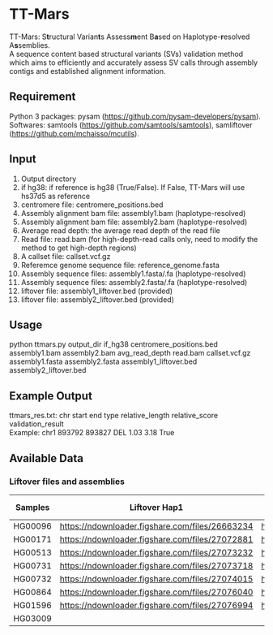 # TT-Mars

TT-Mars: S**t**ructural Varian**t**s Assess**m**ent B**a**sed on Haplotype-**r**esolved A**s**semblies.  
A sequence content based structural variants (SVs) validation method which aims to efficiently and accurately assess SV calls through assembly contigs and established alignment information.  

## Requirement

Python 3 packages: pysam (https://github.com/pysam-developers/pysam).  
Softwares: samtools (https://github.com/samtools/samtools), samliftover (https://github.com/mchaisso/mcutils).

## Input

1. Output directory  
2. if hg38: if reference is hg38 (True/False). If False, TT-Mars will use hs37d5 as reference  
3. centromere file: centromere_positions.bed  
4. Assembly alignment bam file: assembly1.bam (haplotype-resolved)  
5. Assembly alignment bam file: assembly2.bam (haplotype-resolved)  
6. Average read depth: the average read depth of the read file  
7. Read file: read.bam (for high-depth-read calls only, need to modify the method to get high-depth regions)  
8. A callset file: callset.vcf.gz  
9. Referemce genome sequence file: reference_genome.fasta  
10. Assembly sequence files: assembly1.fasta/.fa (haplotype-resolved)  
11. Assembly sequence files: assembly2.fasta/.fa (haplotype-resolved)  
12. liftover file: assembly1_liftover.bed (provided)  
13. liftover file: assembly2_liftover.bed (provided)

## Usage

python ttmars.py output_dir if_hg38 centromere_positions.bed assembly1.bam assembly2.bam avg_read_depth read.bam callset.vcf.gz assembly1.fasta assembly2.fasta assembly1_liftover.bed assembly2_liftover.bed

## Example Output

ttmars_res.txt: chr start end type relative_length relative_score validation_result  
Example: chr1	893792	893827	DEL	1.03	3.18	True

## Available Data

### Liftover files and assemblies  
| Samples      | Liftover Hap1 | Liftover Hap2     | Assembly Hap1 | Assembly Hap2     |
| :----:      |    :----:   |        :----: |    :----:   |        :----: |
| HG00096 | https://ndownloader.figshare.com/files/26663234 | https://ndownloader.figshare.com/files/26663231 |   |      |
| HG00171 | https://ndownloader.figshare.com/files/27072881 | https://ndownloader.figshare.com/files/27072878 |   |      |
| HG00513 | https://ndownloader.figshare.com/files/27073232 | https://ndownloader.figshare.com/files/27073241 |   |      |
| HG00731 | https://ndownloader.figshare.com/files/27073718 | https://ndownloader.figshare.com/files/27073721 |   |      |
| HG00732 | https://ndownloader.figshare.com/files/27074015 | https://ndownloader.figshare.com/files/27074018 |   |      |
| HG00864 | https://ndownloader.figshare.com/files/27076040 | https://ndownloader.figshare.com/files/27076085 |   |      |
| HG01596 | https://ndownloader.figshare.com/files/27076994 | https://ndownloader.figshare.com/files/27077000 |   |      |
| HG03009 |  |  |   |      |